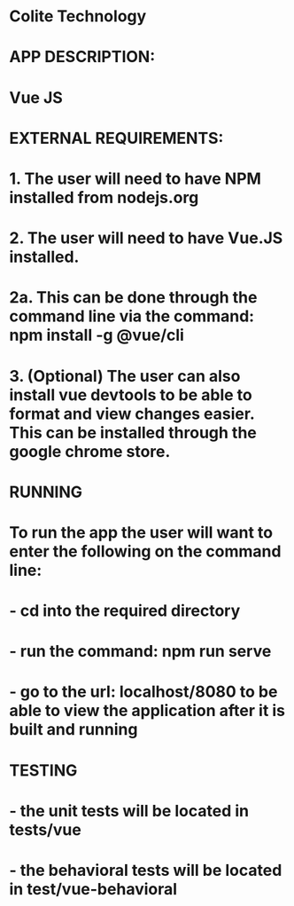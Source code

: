 # Colite Technology 
# APP DESCRIPTION:
# Vue JS
# EXTERNAL REQUIREMENTS:
# 1. The user will need to have NPM installed from nodejs.org
# 2. The user will need to have Vue.JS installed.
#   2a. This can be done through the command line via the command: npm install -g @vue/cli
# 3. (Optional) The user can also install vue devtools to be able to format and view changes easier. This can be installed through the google chrome store. 
# RUNNING
# To run the app the user will want to enter the following on the command line:
# - cd into the required directory
# - run the command: npm run serve
# - go to the url: localhost/8080 to be able to view the application after it is built and running




# TESTING
# - the unit tests will be located in tests/vue
# - the behavioral tests will be located in test/vue-behavioral
#
